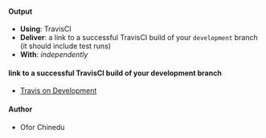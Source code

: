 #### Output
- **Using**: TravisCI
- **Deliver**: a link to a successful TravisCI build of your `development` branch (it should include test runs)
- **With**: *independently*

#### link to a successful TravisCI build of your development branch
- [Travis on Development](https://travis-ci.org/andela-cofor/invertedIndex/builds/209005565)

#### Author
- Ofor Chinedu